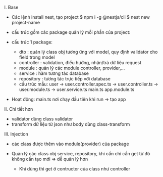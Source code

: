 I. Base

- Các lệnh install nest, tạo project
  $ npm i -g @nestjs/cli
  $ nest new project-name

- cấu trúc gồm các package quản lý
  mỗi phần của project:
- cấu trúc 1 package:

  - dto : quản lý class obj tương ứng với model, quy định validator cho field trong model
  - controller : validation, điều hướng, nhận/trả dữ liệu request
  - module : quản lý các module controller, provider,...
  - service : hàm tương tác database
  - repository : tương tác trực tiếp với database

  * cấu trúc mẫu:
    user
    -> user.controller.spec.ts
    -> user.controller.ts
    -> user.module.ts
    -> user.service.ts
    main.ts
    app.module.ts

- Hoạt động: main.ts nơi chạy đầu tiên khi run -> tạo app

II. Chi tiết hơn

- validator dùng class validator
- transform dữ liệu từ json như body dùng class-transform

III. Injection

- các class được thêm vào module(provider) của package

- Quản lý các class obj service, repository, khi cần chỉ cần get từ đó không cần tạo mới => dễ quản lý hơn
  - Khi dùng thì get ở contructor của class như controller

